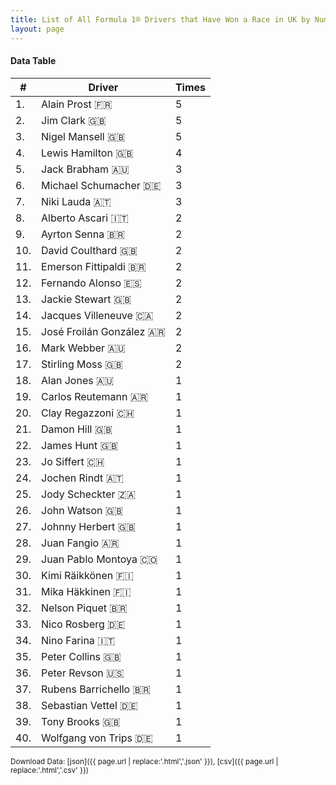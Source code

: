 ```yaml
---
title: List of All Formula 1® Drivers that Have Won a Race in UK by Number of Times
layout: page
---
```


<canvas id="chart" width="400" height="180"></canvas>
<script>
var data = {
    "datasets": [
        {
            "backgroundColor": "#f3a935",
            "borderColor": "#f68639",
            "borderWidth": 1,
            "data": [
                5.0,
                5.0,
                5.0,
                4.0,
                3.0,
                3.0,
                3.0,
                2.0,
                2.0,
                2.0,
                2.0,
                2.0,
                2.0,
                2.0,
                2.0,
                2.0,
                2.0,
                1.0,
                1.0,
                1.0,
                1.0,
                1.0,
                1.0,
                1.0,
                1.0,
                1.0,
                1.0,
                1.0,
                1.0,
                1.0,
                1.0,
                1.0,
                1.0,
                1.0,
                1.0,
                1.0,
                1.0,
                1.0,
                1.0,
                1.0
            ],
            "label": "Times"
        }
    ],
    "labels": [
        "Alain Prost 🇫🇷",
        "Jim Clark 🇬🇧",
        "Nigel Mansell 🇬🇧",
        "Lewis Hamilton 🇬🇧",
        "Jack Brabham 🇦🇺",
        "Michael Schumacher 🇩🇪",
        "Niki Lauda 🇦🇹",
        "Alberto Ascari 🇮🇹",
        "Ayrton Senna 🇧🇷",
        "David Coulthard 🇬🇧",
        "Emerson Fittipaldi 🇧🇷",
        "Fernando Alonso 🇪🇸",
        "Jackie Stewart 🇬🇧",
        "Jacques Villeneuve 🇨🇦",
        "José Froilán González 🇦🇷",
        "Mark Webber 🇦🇺",
        "Stirling Moss 🇬🇧",
        "Alan Jones 🇦🇺",
        "Carlos Reutemann 🇦🇷",
        "Clay Regazzoni 🇨🇭",
        "Damon Hill 🇬🇧",
        "James Hunt 🇬🇧",
        "Jo Siffert 🇨🇭",
        "Jochen Rindt 🇦🇹",
        "Jody Scheckter 🇿🇦",
        "John Watson 🇬🇧",
        "Johnny Herbert 🇬🇧",
        "Juan Fangio 🇦🇷",
        "Juan Pablo Montoya 🇨🇴",
        "Kimi Räikkönen 🇫🇮",
        "Mika Häkkinen 🇫🇮",
        "Nelson Piquet 🇧🇷",
        "Nico Rosberg 🇩🇪",
        "Nino Farina 🇮🇹",
        "Peter Collins 🇬🇧",
        "Peter Revson 🇺🇸",
        "Rubens Barrichello 🇧🇷",
        "Sebastian Vettel 🇩🇪",
        "Tony Brooks 🇬🇧",
        "Wolfgang von Trips 🇩🇪"
    ]
};
var options = {
  legend: {
    display: false
  },
  scales: {
    xAxes: [{
      ticks: {
        beginAtZero: true,
        maxRotation: 180,
        display: window.innerWidth > 800
      }
    }],
    yAxes: [{
      ticks: {
        beginAtZero: true
      }
    }]
  },
  onResize: function(chart, size) {
    chart.options.scales.xAxes[0].ticks.display = size.width > 800;
  }
};
new Chart("chart", {
    data: data,
    type: 'bar',
    options: options
});
</script>



#### Data Table

| # | Driver | Times |
|--|--|--|
| 1. | Alain Prost 🇫🇷 | 5 |
| 2. | Jim Clark 🇬🇧 | 5 |
| 3. | Nigel Mansell 🇬🇧 | 5 |
| 4. | Lewis Hamilton 🇬🇧 | 4 |
| 5. | Jack Brabham 🇦🇺 | 3 |
| 6. | Michael Schumacher 🇩🇪 | 3 |
| 7. | Niki Lauda 🇦🇹 | 3 |
| 8. | Alberto Ascari 🇮🇹 | 2 |
| 9. | Ayrton Senna 🇧🇷 | 2 |
| 10. | David Coulthard 🇬🇧 | 2 |
| 11. | Emerson Fittipaldi 🇧🇷 | 2 |
| 12. | Fernando Alonso 🇪🇸 | 2 |
| 13. | Jackie Stewart 🇬🇧 | 2 |
| 14. | Jacques Villeneuve 🇨🇦 | 2 |
| 15. | José Froilán González 🇦🇷 | 2 |
| 16. | Mark Webber 🇦🇺 | 2 |
| 17. | Stirling Moss 🇬🇧 | 2 |
| 18. | Alan Jones 🇦🇺 | 1 |
| 19. | Carlos Reutemann 🇦🇷 | 1 |
| 20. | Clay Regazzoni 🇨🇭 | 1 |
| 21. | Damon Hill 🇬🇧 | 1 |
| 22. | James Hunt 🇬🇧 | 1 |
| 23. | Jo Siffert 🇨🇭 | 1 |
| 24. | Jochen Rindt 🇦🇹 | 1 |
| 25. | Jody Scheckter 🇿🇦 | 1 |
| 26. | John Watson 🇬🇧 | 1 |
| 27. | Johnny Herbert 🇬🇧 | 1 |
| 28. | Juan Fangio 🇦🇷 | 1 |
| 29. | Juan Pablo Montoya 🇨🇴 | 1 |
| 30. | Kimi Räikkönen 🇫🇮 | 1 |
| 31. | Mika Häkkinen 🇫🇮 | 1 |
| 32. | Nelson Piquet 🇧🇷 | 1 |
| 33. | Nico Rosberg 🇩🇪 | 1 |
| 34. | Nino Farina 🇮🇹 | 1 |
| 35. | Peter Collins 🇬🇧 | 1 |
| 36. | Peter Revson 🇺🇸 | 1 |
| 37. | Rubens Barrichello 🇧🇷 | 1 |
| 38. | Sebastian Vettel 🇩🇪 | 1 |
| 39. | Tony Brooks 🇬🇧 | 1 |
| 40. | Wolfgang von Trips 🇩🇪 | 1 |

<small>Download Data: [json]({{ page.url | replace:'.html','.json' }}), [csv]({{ page.url | replace:'.html','.csv' }})</small>
